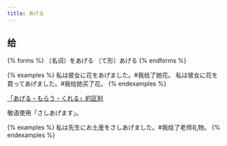 ```yaml
---
title: あげる
---
```


## 给

{% forms %}
〔名词〕をあげる
〔て形〕あげる
{% endforms %}

{% examples %}
私は彼女に花をあげました。#我给了她花。
私は彼女に花を買ってあげました。#我给她买了花。
{% endexamples %}

[「あげる・もらう・くれる」的区别](../grammar/diff#あげるもらうくれる)

敬语使用「さしあげます」。

{% examples %}
私は先生にお土産をさしあげました。#我给了老师礼物。
{% endexamples %}
